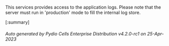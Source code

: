 






This services provides access to the application logs. Please note that the server must run in 'production' mode to fill the internal log store.

[:summary]

###### Auto generated by Pydio Cells Enterprise Distribution v4.2.0-rc1 on 25-Apr-2023
